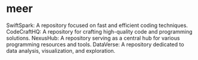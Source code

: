 # meer
SwiftSpark: A repository focused on fast and efficient coding techniques. CodeCraftHQ: A repository for crafting high-quality code and programming solutions. NexusHub: A repository serving as a central hub for various programming resources and tools. DataVerse: A repository dedicated to data analysis, visualization, and exploration.
